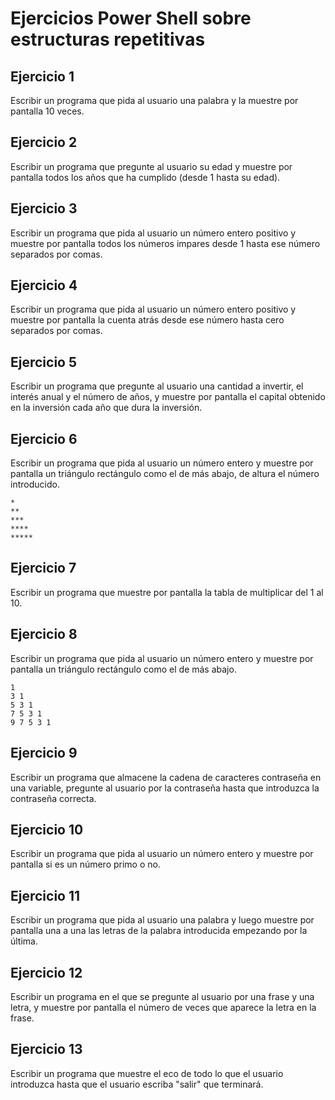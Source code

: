 # Ejercicios Power Shell sobre estructuras repetitivas

## Ejercicio 1
Escribir un programa que pida al usuario una palabra y la muestre por pantalla 10 veces.

## Ejercicio 2
Escribir un programa que pregunte al usuario su edad y muestre por pantalla todos los años que ha cumplido (desde 1 hasta su edad).

## Ejercicio 3
Escribir un programa que pida al usuario un número entero positivo y muestre por pantalla todos los números impares desde 1 hasta ese número separados por comas.

## Ejercicio 4
Escribir un programa que pida al usuario un número entero positivo y muestre por pantalla la cuenta atrás desde ese número hasta cero separados por comas.

## Ejercicio 5
Escribir un programa que pregunte al usuario una cantidad a invertir, el interés anual y el número de años, y muestre por pantalla el capital obtenido en la inversión cada año que dura la inversión.

## Ejercicio 6
Escribir un programa que pida al usuario un número entero y muestre por pantalla un triángulo rectángulo como el de más abajo, de altura el número introducido.

```
*
**
***
****
*****
```

## Ejercicio 7
Escribir un programa que muestre por pantalla la tabla de multiplicar del 1 al 10.

## Ejercicio 8
Escribir un programa que pida al usuario un número entero y muestre por pantalla un triángulo rectángulo como el de más abajo.

```
1
3 1
5 3 1
7 5 3 1
9 7 5 3 1
```

## Ejercicio 9
Escribir un programa que almacene la cadena de caracteres contraseña en una variable, pregunte al usuario por la contraseña hasta que introduzca la contraseña correcta.

## Ejercicio 10
Escribir un programa que pida al usuario un número entero y muestre por pantalla si es un número primo o no.

## Ejercicio 11
Escribir un programa que pida al usuario una palabra y luego muestre por pantalla una a una las letras de la palabra introducida empezando por la última.

## Ejercicio 12
Escribir un programa en el que se pregunte al usuario por una frase y una letra, y muestre por pantalla el número de veces que aparece la letra en la frase.

## Ejercicio 13
Escribir un programa que muestre el eco de todo lo que el usuario introduzca hasta que el usuario escriba "salir" que terminará.
